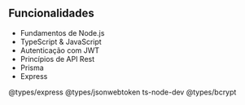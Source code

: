 ## Funcionalidades

- Fundamentos de Node.js
- TypeScript & JavaScript
- Autenticação com JWT
- Princípios de API Rest
- Prisma
- Express

@types/express @types/jsonwebtoken ts-node-dev @types/bcrypt
